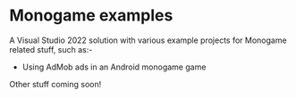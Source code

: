 # Monogame examples

A Visual Studio 2022 solution with various example projects for Monogame related stuff, such as:-

- Using AdMob ads in an Android monogame game

Other stuff coming soon!
